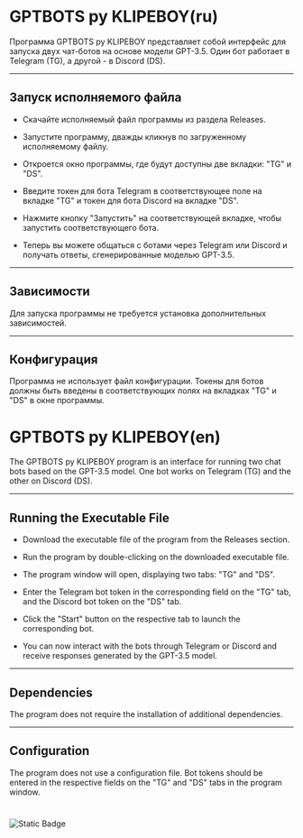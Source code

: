 # GPTBOTS py KLIPEBOY(ru)
Программа GPTBOTS py KLIPEBOY представляет собой интерфейс для запуска двух чат-ботов на основе модели GPT-3.5. Один бот работает в Telegram (TG), а другой - в Discord (DS).
____
## Запуск исполняемого файла
+ Скачайте исполняемый файл программы из раздела Releases.

+ Запустите программу, дважды кликнув по загруженному исполняемому файлу.

+ Откроется окно программы, где будут доступны две вкладки: "TG" и "DS".

+ Введите токен для бота Telegram в соответствующее поле на вкладке "TG" и токен для бота Discord на вкладке "DS".

+ Нажмите кнопку "Запустить" на соответствующей вкладке, чтобы запустить соответствующего бота.

+ Теперь вы можете общаться с ботами через Telegram или Discord и получать ответы, сгенерированные моделью GPT-3.5.
___
## Зависимости
Для запуска программы не требуется установка дополнительных зависимостей.
____
## Конфигурация
Программа не использует файл конфигурации. Токены для ботов должны быть введены в соответствующих полях на вкладках "TG" и "DS" в окне программы.



# GPTBOTS py KLIPEBOY(en)
The GPTBOTS py KLIPEBOY program is an interface for running two chat bots based on the GPT-3.5 model. One bot works on Telegram (TG) and the other on Discord (DS).
___
## Running the Executable File
+ Download the executable file of the program from the Releases section.

+ Run the program by double-clicking on the downloaded executable file.

+ The program window will open, displaying two tabs: "TG" and "DS".

+ Enter the Telegram bot token in the corresponding field on the "TG" tab, and the Discord bot token on the "DS" tab.

+ Click the "Start" button on the respective tab to launch the corresponding bot.

+ You can now interact with the bots through Telegram or Discord and receive responses generated by the GPT-3.5 model.
___
## Dependencies
The program does not require the installation of additional dependencies.
___
## Configuration
The program does not use a configuration file. Bot tokens should be entered in the respective fields on the "TG" and "DS" tabs in the program window.

#
![Static Badge](https://img.shields.io/badge/Versions%3A_0.1-green)
